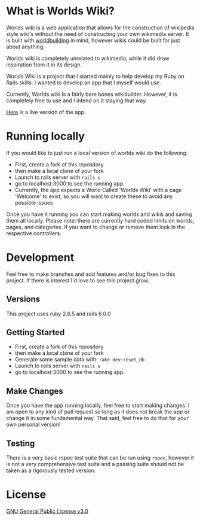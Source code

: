 # What is Worlds Wiki?

Worlds wiki is a web application that allows for the construction of wikipedia style wiki's without the need of constructing your own wikimedia server. It is built with [worldbuilding](https://en.wikipedia.org/wiki/Worldbuilding) in mind, however wikis could be built for just about anything.

Worlds wiki is completely unrelated to wikimedia, while it did draw inspiration from it in its design.

Worlds Wiki is a project that I started mainly to help develop my Ruby on Rails skills. I wanted to develop an app that I myself would use.

Currently, Worlds wiki is a fairly bare bones wikibuilder. However, it is completely free to use and I intend on it staying that way.

[Here](https://www.worldswiki.com/worlds/Worlds%20Wiki/wiki/pages/Welcome) is a live version of the app.

# Running locally

If you would like to just run a local version of worlds wiki do the following:

- First, create a fork of this repository
- then make a local clone of your fork
- Launch to rails server with `rails s`
- go to localhost:3000 to see the running app.
- Currently, the app expects a World Called 'Worlds Wiki' with a page 'Welcome' to exist, so you will want to create these to avoid any possible issues

Once you have it running you can start making worlds and wikis and saving them all locally. Please note: there are currently hard coded limits on worlds, pages, and categories. If you want to change or remove them look in the respective controllers.

# Development

Feel free to make branches and add features and/or bug fixes to this project. If there is interest I'd love to see this project grow.

## Versions

This project uses ruby 2.6.5 and rails 6.0.0

## Getting Started

- First, create a fork of this repository
- then make a local clone of your fork
- Generate some sample data with: `rake dev:reset_db`
- Launch to rails server with `rails s`
- go to localhost:3000 to see the running app.

## Make Changes

Once you have the app running locally, feel free to start making changes. I am open to any kind of pull request so long as it does not break the app or change it in some fundamental way. That said, feel free to do that for your own personal version!

## Testing

There is a very basic rspec test suite that can be run using `rspec`, however it is not a very comprehensive test suite and a passing suite should not be taken as a rigorously tested version.


# License

[GNU General Public License v3.0](https://github.com/cnmorgan/worlds-wiki/blob/master/LICENSE)
